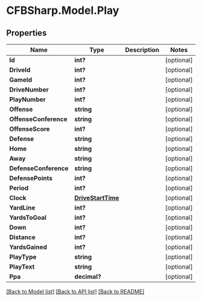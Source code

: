 # CFBSharp.Model.Play
## Properties

Name | Type | Description | Notes
------------ | ------------- | ------------- | -------------
**Id** | **int?** |  | [optional] 
**DriveId** | **int?** |  | [optional] 
**GameId** | **int?** |  | [optional] 
**DriveNumber** | **int?** |  | [optional] 
**PlayNumber** | **int?** |  | [optional] 
**Offense** | **string** |  | [optional] 
**OffenseConference** | **string** |  | [optional] 
**OffenseScore** | **int?** |  | [optional] 
**Defense** | **string** |  | [optional] 
**Home** | **string** |  | [optional] 
**Away** | **string** |  | [optional] 
**DefenseConference** | **string** |  | [optional] 
**DefensePoints** | **int?** |  | [optional] 
**Period** | **int?** |  | [optional] 
**Clock** | [**DriveStartTime**](DriveStartTime.md) |  | [optional] 
**YardLine** | **int?** |  | [optional] 
**YardsToGoal** | **int?** |  | [optional] 
**Down** | **int?** |  | [optional] 
**Distance** | **int?** |  | [optional] 
**YardsGained** | **int?** |  | [optional] 
**PlayType** | **string** |  | [optional] 
**PlayText** | **string** |  | [optional] 
**Ppa** | **decimal?** |  | [optional] 

[[Back to Model list]](../README.md#documentation-for-models) [[Back to API list]](../README.md#documentation-for-api-endpoints) [[Back to README]](../README.md)

